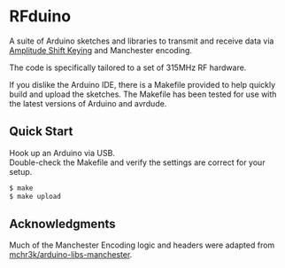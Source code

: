 # RFduino

A suite of Arduino sketches and libraries to transmit and receive data via [Amplitude Shift Keying](https://en.wikipedia.org/wiki/Amplitude-shift_keying) and Manchester encoding.

The code is specifically tailored to a set of 315MHz RF hardware.

If you dislike the Arduino IDE, there is a Makefile provided to help quickly build and upload the sketches.
The Makefile has been tested for use with the latest versions of Arduino and avrdude.

## Quick Start

Hook up an Arduino via USB.  
Double-check the Makefile and verify the settings are correct for your setup.

```bash
$ make
$ make upload
```

## Acknowledgments
Much of the Manchester Encoding logic and headers were adapted from [mchr3k/arduino-libs-manchester](https://github.com/mchr3k/arduino-libs-manchester).
